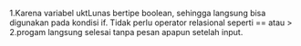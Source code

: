 1.Karena variabel uktLunas bertipe boolean, sehingga langsung bisa digunakan pada kondisi if. Tidak perlu operator relasional seperti == atau >
2.progam langsung selesai tanpa pesan apapun setelah input.
